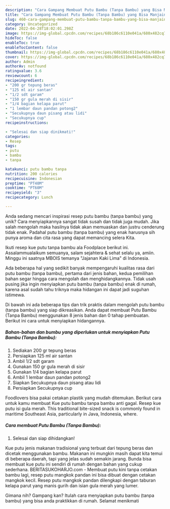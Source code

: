 ```yaml
---
description: "Cara Gampang Membuat Putu Bambu (Tanpa Bambu) yang Bisa Manjain Lidah"
title: "Cara Gampang Membuat Putu Bambu (Tanpa Bambu) yang Bisa Manjain Lidah"
slug: 460-cara-gampang-membuat-putu-bambu-tanpa-bambu-yang-bisa-manjain-lidah
category: Uncategorized
date: 2022-04-28T18:02:01.298Z
image: https://img-global.cpcdn.com/recipes/68b186c6110e041a/680x482cq70/putu-bambu-tanpa-bambu-foto-resep-utama.jpg
hideToc: false
enableToc: true
enableTocContent: false
thumbnail: https://img-global.cpcdn.com/recipes/68b186c6110e041a/680x482cq70/putu-bambu-tanpa-bambu-foto-resep-utama.jpg
cover: https://img-global.cpcdn.com/recipes/68b186c6110e041a/680x482cq70/putu-bambu-tanpa-bambu-foto-resep-utama.jpg
author: Admin
authorAv: notfound
ratingvalue: 3.6
reviewcount: 6
recipeingredient:
- "200 gr tepung beras"
- "125 ml air santan"
- "1/2 sdt garam"
- "150 gr gula merah di sisir"
- "1/4 bagian kelapa parut"
- "1 lembar daun pandan potong2"
- "Secukupnya daun pisang atau lidi"
- "Secukupnya cup"
recipeinstructions:

- "Selesai dan siap dinikmati!"
categories:
- Resep
tags:
- putu
- bambu
- tanpa

katakunci: putu bambu tanpa 
nutrition: 200 calories
recipecuisine: Indonesian
preptime: "PT40M"
cooktime: "PT60M"
recipeyield: "3"
recipecategory: Lunch

---
```





Anda sedang mencari inspirasi resep putu bambu (tanpa bambu) yang unik? Cara menyiapkannya sangat tidak susah dan tidak juga mudah. Jika salah mengolah maka hasilnya tidak akan memuaskan dan justru cenderung tidak enak. Padahal putu bambu (tanpa bambu) yang enak harusnya sih punya aroma dan cita rasa yang dapat memancing selera Kita.





Ikuti resep kue putu tanpa bambu ala Foodplace berikut ini. Assalammualaikum semuanya, salam sejahtera &amp; sehat selalu ya, amiin. Minggu ini saatnya MBOIS temanya &#34;Jajanan Kaki Lima&#34; di Indonesia.

Ada beberapa hal yang sedikit banyak mempengaruhi kualitas rasa dari putu bambu (tanpa bambu), pertama dari jenis bahan, kedua pemilihan bahan segar hingga cara mengolah dan menghidangkannya. Tidak usah pusing jika ingin menyiapkan putu bambu (tanpa bambu) enak di rumah, karena asal sudah tahu triknya maka hidangan ini dapat jadi suguhan istimewa.






Di bawah ini ada beberapa tips dan trik praktis dalam mengolah putu bambu (tanpa bambu) yang siap dikreasikan. Anda dapat membuat Putu Bambu (Tanpa Bambu) menggunakan 8 jenis bahan dan 0 tahap pembuatan. Berikut ini cara untuk menyiapkan hidangannya.

<!--inarticleads1-->

##### Bahan-bahan dan bumbu yang diperlukan untuk menyiapkan Putu Bambu (Tanpa Bambu):

1. Sediakan 200 gr tepung beras
1. Persiapkan 125 ml air santan
1. Ambil 1/2 sdt garam
1. Gunakan 150 gr gula merah di sisir
1. Gunakan 1/4 bagian kelapa parut
1. Ambil 1 lembar daun pandan potong2
1. Siapkan Secukupnya daun pisang atau lidi
1. Persiapkan Secukupnya cup


Foodlovers bisa pakai cetakan plastik yang mudah ditemukan. Berikut cara untuk kamu membuat Kue putu bambu tanpa bambu anti gagal. Resep kue putu isi gula merah. This traditional bite-sized snack is commonly found in maritime Southeast Asia, particularly in Java, Indonesia, where. 

<!--inarticleads2-->

##### Cara membuat Putu Bambu (Tanpa Bambu):


1. Selesai dan siap dihidangkan!

Kue putu jenis makanan tradisional yang terbuat dari tepung beras dan dicetak menggunakan bambu. Makanan ini mungkin masih dapat kita temui di beberapa daerah, tapi yang jelas sudah semakin jarang. Bunda bisa membuat kue putu ini sendiri di rumah dengan bahan yang cukup sederhana. BERITASUKOHARJO.com - Membuat putu kini tanpa cetakan bambu lagi, resep putu mangkok pandan ini bisa dibuat dengan cetakan mangkok kecil. Resep putu mangkok pandan dilengkapi dengan taburan kelapa parut yang manis gurih dan isian gula merah yang lumer. 

Gimana nih? Gampang kan? Itulah cara menyiapkan putu bambu (tanpa bambu) yang bisa anda praktikkan di rumah. Selamat menikmati

